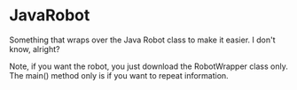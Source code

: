 # JavaRobot
Something that wraps over the Java Robot class to make it easier. I don't know, alright?

Note, if you want the robot, you just download the RobotWrapper class only. The main() method only is if you want to repeat information.
